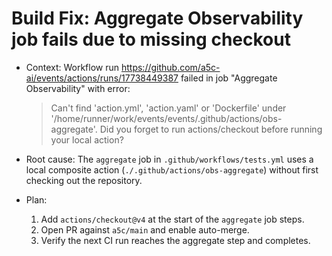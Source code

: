 # Build Fix: Aggregate Observability job fails due to missing checkout

- Context: Workflow run https://github.com/a5c-ai/events/actions/runs/17738449387 failed in job "Aggregate Observability" with error:
  > Can't find 'action.yml', 'action.yaml' or 'Dockerfile' under '/home/runner/work/events/events/.github/actions/obs-aggregate'. Did you forget to run actions/checkout before running your local action?

- Root cause: The `aggregate` job in `.github/workflows/tests.yml` uses a local composite action (`./.github/actions/obs-aggregate`) without first checking out the repository.

- Plan:
  1) Add `actions/checkout@v4` at the start of the `aggregate` job steps.
  2) Open PR against `a5c/main` and enable auto-merge.
  3) Verify the next CI run reaches the aggregate step and completes.

